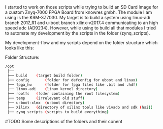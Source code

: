 
I started to work on those scripts while trying to build an SD Card Image for a custom Znyq-7000 FPGA Board from knowres gmbh.
The module I am using is the KRM-3Z7030. My target is to build a system using linux-adi branch 2017_R1 and u-boot branch xilinx-v2017.4 communicating to an high speed adc (AD9234).
However, while using to build all that modules I tried to automate my development by the scripts in the folder (zynq_scripts).

My development-flow and my scripts depend on the folder structure which looks like this:

Folder Structure:

```bash
/opt 
 ├──
 ├── build	  (target build folder)
 ├── config  	  (folder for defconfig for uboot and linux)
 ├── fpga_hw	  (folder for fpga files like .bit and .hdf)
 ├── linux-adi 	  (linux kernel directory) 
 ├── rootfs	  (foder containing the root filesystem)
 ├── temp	  (irrelevant old stuff)
 ├── u-boot-xlnx  (u-boot directory)
 ├── Xilinx	  (directory of xilinx tools like vivado and sdk (hsi))
 ├── zynq_scripts (scripts to build everything)	
```

#TODO Some descriptions of the folders and their conent
